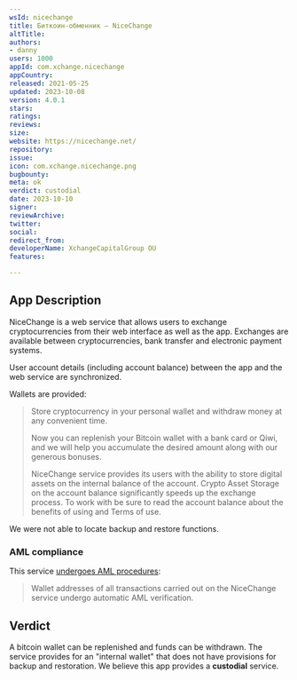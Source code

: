 ```yaml
---
wsId: nicechange
title: Биткоин-обменник – NiceChange
altTitle: 
authors:
- danny
users: 1000
appId: com.xchange.nicechange
appCountry: 
released: 2021-05-25
updated: 2023-10-08
version: 4.0.1
stars: 
ratings: 
reviews: 
size: 
website: https://nicechange.net/
repository: 
issue: 
icon: com.xchange.nicechange.png
bugbounty: 
meta: ok
verdict: custodial
date: 2023-10-10
signer: 
reviewArchive: 
twitter: 
social: 
redirect_from: 
developerName: XchangeCapitalGroup OU
features: 

---
```


## App Description

NiceChange is a web service that allows users to exchange cryptocurrencies from their web interface as well as the app. Exchanges are available between cryptocurrencies, bank transfer and electronic payment systems. 

User account details (including account balance) between the app and the web service are synchronized. 

Wallets are provided:

> Store cryptocurrency in your personal wallet and withdraw money at any convenient time.
>
> Now you can replenish your Bitcoin wallet with a bank card or Qiwi, and we will help you accumulate the desired amount along with our generous bonuses.
>  
> NiceChange service provides its users with the ability to store digital assets on the internal balance of the account. Crypto Asset Storage on the account balance significantly speeds up the exchange process. To work with be sure to read the account balance about the benefits of using and Terms of use.

We were not able to locate backup and restore functions. 

### AML compliance

This service [undergoes AML procedures](https://nicechange.net/en/rules/):

> Wallet addresses of all transactions carried out on the NiceChange service undergo automatic AML verification.

## Verdict

A bitcoin wallet can be replenished and funds can be withdrawn. The service provides for an "internal wallet" that does not have provisions for backup and restoration. We believe this app provides a **custodial** service. 